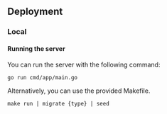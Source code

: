 ## Deployment

### Local

#### Running the server
You can run the server with the following command:
```shell
go run cmd/app/main.go
```

Alternatively, you can use the provided Makefile.
```shell
make run | migrate {type} | seed
```
